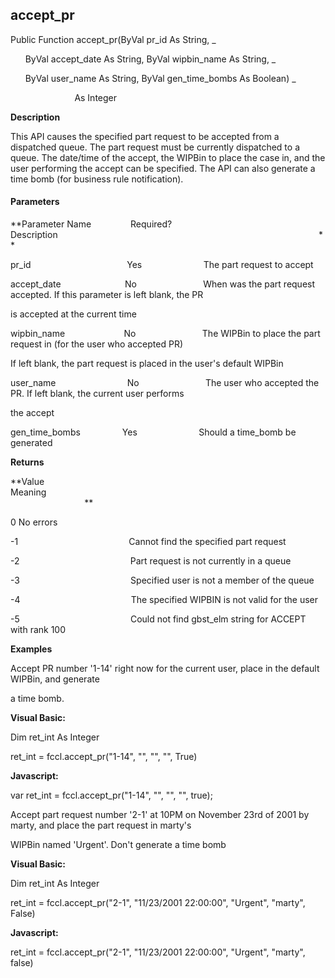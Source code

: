 accept_pr
---------

Public Function accept_pr(ByVal pr_id As String, _

      ByVal accept_date As String, ByVal wipbin_name As String, _

      ByVal user_name As String, ByVal gen_time_bombs As Boolean) _

                          As Integer

**Description**

This API causes the specified part request to be accepted from a dispatched queue. The part request must be currently dispatched to a queue. The date/time of the accept, the WIPBin to place the case in, and the user performing the accept can be specified. The API can also generate a time bomb (for business rule notification).

#### Parameters
**Parameter Name                Required?             Description                                                                                                          **

pr_id                                       Yes                         The part request to accept

accept_date                          No                           When was the part request accepted. If this parameter is left blank, the PR

is accepted at the current time

wipbin_name                        No                           The WIPBin to place the part request in (for the user who accepted PR)

If left blank, the part request is placed in the user's default WIPBin

user_name                             No                           The user who accepted the PR. If left blank, the current user performs

the accept

gen_time_bombs                 Yes                         Should a time_bomb be generated

**Returns**

**Value                                     Meaning                                                                                                                                               **

0 No errors

-1                                             Cannot find the specified part request

-2                                             Part request is not currently in a queue

-3                                             Specified user is not a member of the queue

-4                                             The specified WIPBIN is not valid for the user

-5                                             Could not find gbst_elm string for ACCEPT with rank 100

**Examples**

 Accept PR number '1-14' right now for the current user, place in the default WIPBin, and generate

a time bomb.

**Visual Basic:**

Dim ret_int As Integer

ret_int = fccl.accept_pr("1-14", "", "", "", True)

**Javascript:**

var ret_int = fccl.accept_pr("1-14", "", "", "", true);

 Accept part request number '2-1' at 10PM on November 23rd of 2001 by marty, and place the part request in marty's

WIPBin named 'Urgent'. Don't generate a time bomb

**Visual Basic:**

Dim ret_int As Integer

ret_int = fccl.accept_pr("2-1", "11/23/2001 22:00:00", "Urgent", "marty", False)

**Javascript:**

ret_int = fccl.accept_pr("2-1", "11/23/2001 22:00:00", "Urgent", "marty", false)